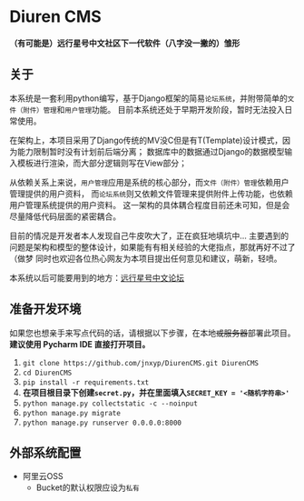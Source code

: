 # Diuren CMS
**（有可能是）远行星号中文社区下一代软件（八字没一撇的）雏形**

## 关于
本系统是一套利用python编写，基于Django框架的简易`论坛系统`，并附带简单的`文件（附件）管理`和`用户管理`功能。
目前本系统还处于早期开发阶段，暂时无法投入日常使用。

在架构上，本项目采用了Django传统的MV没C但是有T(Template)设计模式，因为能力限制暂时没有计划前后端分离；
数据库中的数据通过Django的数据模型输入模板进行渲染，而大部分逻辑则写在View部分；

从依赖关系上来说，`用户管理`应用是系统的核心部分，而`文件（附件）管理`依赖用户管理提供的用户资料，
而`论坛系统`则又依赖文件管理来提供附件上传功能，也依赖用户管理系统提供的用户资料。
这一架构的具体耦合程度目前还未可知，但是会尽量降低代码层面的紧密耦合。

目前的情况是开发者本人发现自己牛皮吹大了，正在疯狂地填坑中...
主要遇到的问题是架构和模型的整体设计，如果能有有相关经验的大佬指点，那就再好不过了（做梦
同时也欢迎各位热心网友为本项目提出任何意见和建议，萌新，轻喷。

本系统以后可能要用到的地方：[远行星号中文论坛](https://fossic.org)

## 准备开发环境
如果您也想亲手来写点代码的话，请根据以下步骤，在本地~~或服务器~~部署此项目。**建议使用 Pycharm IDE 直接打开项目。**
1. `git clone https://github.com/jnxyp/DiurenCMS.git DiurenCMS`
2. `cd DiurenCMS`
3. `pip install -r requirements.txt`
4. **在项目根目录下创建`secret.py`，并在里面填入`SECRET_KEY = '<随机字符串>'`**
5. `python manage.py collectstatic -c --noinput`
6. `python manage.py migrate`
7. `python manage.py runserver 0.0.0.0:8000`

## 外部系统配置
- 阿里云OSS
    - Bucket的默认权限应设为`私有`
